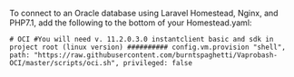 To connect to an Oracle database using Laravel Homestead, Nginx, and PHP7.1, add the following to the bottom of your Homestead.yaml:

  `# OCI
  #You will need v. 11.2.0.3.0 instantclient basic and sdk in project root (linux version)
  ##########
  config.vm.provision "shell", path: "https://raw.githubusercontent.com/burntspaghetti/Vaprobash-OCI/master/scripts/oci.sh", privileged: false`
